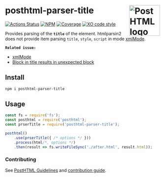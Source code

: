 # posthtml-parser-title <img align="right" height="100" title="PostHTML logo" src="http://posthtml.github.io/posthtml/logo.svg">

[![Actions Status][action]][action-url]
[![NPM][npm]][npm-url]
[![Coverage][cover]][cover-badge]
[![XO code style][style]][style-url]

Provides parsing of the **`title`** of the element. htmlparsin2 does not provide item parsing `title`, `style`, `script` in mode [xmlMode](https://github.com/fb55/htmlparser2/wiki/Parser-options#option-xmlmode).

**`Related issue:`**
  - [xmlMode](https://github.com/fb55/htmlparser2/issues/642)
  - [Block in title results in unexpected block](https://github.com/posthtml/posthtml-parser/issues/53)

## Install

```bash
npm i posthtml-parser-title
```

## Usage

``` js
const fs = require('fs');
const posthtml = require('posthtml');
const prserTitle = require('posthtml-parser-title');

posthtml()
    .use(prserTitle({ /* options */ }))
    .process(html/*, options */)
    .then(result => fs.writeFileSync('./after.html', result.html));
```

### Contributing

See [PostHTML Guidelines](https://github.com/posthtml/posthtml/tree/master/docs) and [contribution guide](CONTRIBUTING.md).

[action]: https://github.com/posthtml/posthtml-parser-title/workflows/Actions%20Status/badge.svg
[action-url]: https://github.com/posthtml/posthtml-parser-title/actions?query=workflow%3A%22CI+tests%22

[npm]: https://img.shields.io/npm/v/posthtml-parser-title.svg
[npm-url]: https://npmjs.com/package/posthtml-parser-title

[style]: https://badgen.net/xo/status/chalk
[style-url]: https://github.com/xojs/xo

[cover]: https://coveralls.io/repos/posthtml/posthtml-parser-title/badge.svg?branch=master
[cover-badge]: https://coveralls.io/r/posthtml/posthtml-parser-title?branch=master
